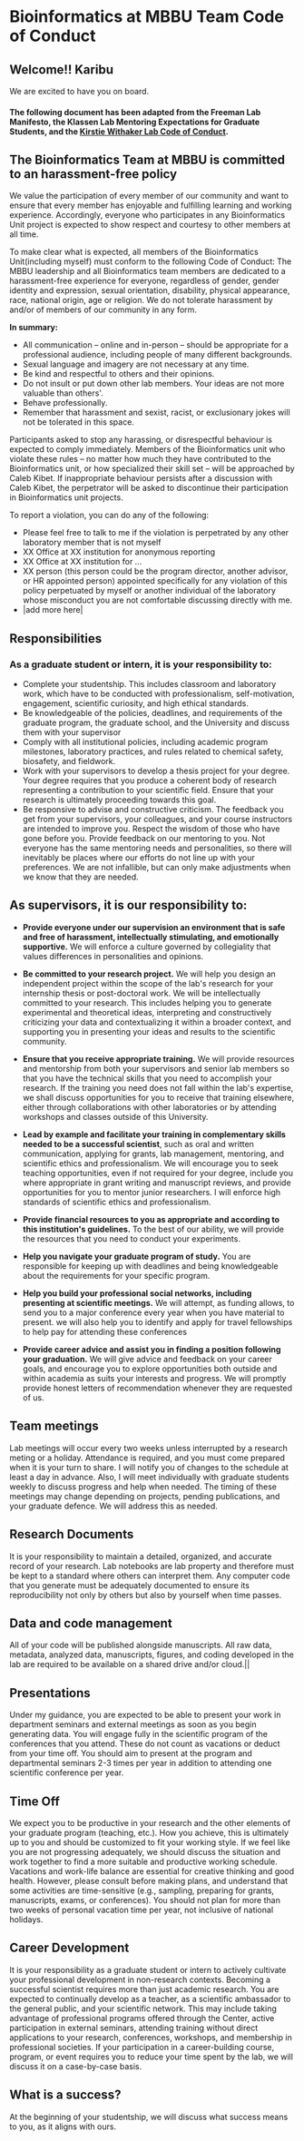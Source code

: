 # Bioinformatics at MBBU Team Code of Conduct

## Welcome!! Karibu
We are excited to have you on board. 

#### The following document has been adapted from the Freeman Lab Manifesto, the Klassen Lab Mentoring Expectations for Graduate Students, and the [Kirstie Withaker Lab Code of Conduct](https://github.com/WhitakerLab/WhitakerLabProjectManagement/blob/master/CODE_OF_CONDUCT.md). 

## The Bioinformatics Team at MBBU is committed to an harassment-free policy
We value the participation of every member of our community and want to ensure that every member has enjoyable and fulfilling learning and working experience. Accordingly, everyone who participates in any Bioinformatics Unit project is expected to show respect and courtesy to other members at all time.

To make clear what is expected, all members of the Bioinformatics Unit(including myself) must conform to the following Code of Conduct:
The MBBU leadership and all Bioinformatics team members are dedicated to a harassment-free experience for everyone, regardless of gender, gender identity and expression, sexual orientation, disability, physical appearance, race, national origin, age or religion. We do not tolerate harassment by and/or of members of our community in any form.

**In summary:**  
* All communication – online and in-person – should be appropriate for a professional audience, including people of many different backgrounds. 
* Sexual language and imagery are not necessary at any time.
* Be kind and respectful to others and their opinions. 
* Do not insult or put down other lab members. Your ideas are not more valuable than others'.
* Behave professionally.
* Remember that harassment and sexist, racist, or exclusionary jokes will not be tolerated in this space. 

Participants asked to stop any harassing, or disrespectful behaviour is expected to comply immediately.
Members of the Bioinformatics unit who violate these rules – no matter how much they have contributed to the Bioinformatics unit, or how specialized their skill set – will be approached by Caleb Kibet. If inappropriate behaviour persists after a discussion with Caleb Kibet, the perpetrator will be asked to discontinue their participation in Bioinformatics unit projects.

To report a violation, you can do any of the following:
* Please feel free to talk to me if the violation is perpetrated by any other laboratory member that is not myself
* XX Office at XX institution for anonymous reporting 
* XX Office at XX institution for ...
* XX person (this person could be the program director, another advisor, or HR appointed person) appointed specifically for any violation of this policy perpetuated by myself or another individual of the laboratory whose misconduct you are not comfortable discussing directly with me.
* |add more here|



## Responsibilities

### As a graduate student or intern, it is your responsibility to: 

* Complete your studentship. This includes classroom and laboratory work, which have to be conducted with professionalism, self-motivation, engagement, scientific curiosity, and high ethical standards.
* Be knowledgeable of the policies, deadlines, and requirements of the graduate program, the graduate school, and the University and discuss them with your supervisor
* Comply with all institutional policies, including academic program milestones, laboratory practices, and rules related to chemical safety, biosafety, and fieldwork.  
* Work with your supervisors to develop a thesis project for your degree. Your degree requires that you produce a coherent body of research representing a contribution to your scientific field. Ensure that your research is ultimately proceeding towards this goal.
* Be responsive to advise and constructive criticism. The feedback you get from your supervisors, your colleagues, and your course instructors are intended to improve you. Respect the wisdom of those who have gone before you. 
Provide feedback on our mentoring to you. Not everyone has the same mentoring needs and personalities, so there will inevitably be places where our efforts do not line up with your preferences. We are not infallible, but can only make adjustments when we know that they are needed. 

## As supervisors, it is our responsibility to:

* **Provide everyone under our supervision an environment that is safe and free of harassment, intellectually stimulating, and emotionally supportive.** We will enforce a culture governed by collegiality that values differences in personalities and opinions.
* **Be committed to your research project.** We will help you design an independent project within the scope of the lab's research for your internship thesis or post-doctoral work. We will be intellectually committed to your research. This includes helping you to generate experimental and theoretical ideas, interpreting and constructively criticizing your data and contextualizing it within a broader context, and supporting you in presenting your ideas and results to the scientific community. 
* **Ensure that you receive appropriate training.** We will provide resources and mentorship from both your supervisors and senior lab members so that you have the technical skills that you need to accomplish your research. If the training you need does not fall within the lab's expertise, we shall discuss opportunities for you to receive that training elsewhere, either through collaborations with other laboratories or by attending workshops and classes outside of this University.
* **Lead by example and facilitate your training in complementary skills needed to be a successful scientist**, such as oral and written communication, applying for grants, lab management, mentoring, and scientific ethics and professionalism. We will encourage you to seek teaching opportunities, even if not required for your degree, include you where appropriate in grant writing and manuscript reviews, and provide opportunities for you to mentor junior researchers. I will enforce high standards of scientific ethics and professionalism.  
* **Provide financial resources to you as appropriate and according to this institution's guidelines.** To the best of our ability, we will provide the resources that you need to conduct your experiments. 

* **Help you navigate your graduate program of study.** You are responsible for keeping up with deadlines and being knowledgeable about the requirements for your specific program. 

* **Help you build your professional social networks, including presenting at scientific meetings.** We will attempt, as funding allows, to send you to a major conference every year when you have material to present. we will also help you to identify and apply for travel fellowships to help pay for attending these conferences

* **Provide career advice and assist you in finding a position following your graduation.** We will give advice and feedback on your career goals, and encourage you to explore opportunities both outside and within academia as suits your interests and progress. We will promptly provide honest letters of recommendation whenever they are requested of us.


## Team meetings
Lab meetings will occur every two weeks unless interrupted by a research meting or a holiday. Attendance is required, and you must come prepared when it is your turn to share. I will notify you of changes to the schedule at least a day in advance. Also, I will meet individually with graduate students weekly to discuss progress and help when needed. The timing of these meetings may change depending on projects, pending publications, and your graduate defence. We will address this as needed.

## Research Documents
It is your responsibility to maintain a detailed, organized, and accurate record of your research. Lab notebooks are lab property and therefore must be kept to a standard where others can interpret them. Any computer code that you generate must be adequately documented to ensure its reproducibility not only by others but also by yourself when time passes. 

## Data and code management 
All of your code will be published alongside manuscripts. All raw data, metadata, analyzed data, manuscripts, figures, and coding developed in the lab are required to be available on a shared drive and/or cloud.||

## Presentations  
Under my guidance, you are expected to be able to present your work in department seminars and external meetings as soon as you begin generating data. You will engage fully in the scientific program of the conferences that you attend. These do not count as vacations or deduct from your time off. You should aim to present at the program and departmental seminars 2-3 times per year in addition to attending one scientific conference per year. 


## Time Off
We expect you to be productive in your research and the other elements of your graduate program (teaching, etc.). How you achieve, this is ultimately up to you and should be customized to fit your working style. If we feel like you are not progressing adequately, we should discuss the situation and work together to find a more suitable and productive working schedule. 
Vacations and work-life balance are essential for creative thinking and good health. However, please consult before making plans, and understand that some activities are time-sensitive (e.g., sampling, preparing for grants, manuscripts, exams, or conferences). You should not plan for more than two weeks of personal vacation time per year, not inclusive of national holidays.

## Career Development
It is your responsibility as a graduate student or intern to actively cultivate your professional development in non-research contexts. Becoming a successful scientist requires more than just academic research. You are expected to continually develop as a teacher, as a scientific ambassador to the general public, and your scientific network. This may include taking advantage of professional programs offered through the Center, active participation in external seminars, attending training without direct applications to your research, conferences, workshops, and membership in professional societies. 
If your participation in a career-building course, program, or event requires you to reduce your time spent by the lab, we will discuss it on a case-by-case basis. 

## What is a success?
At the beginning of your studentship, we will discuss what success means to you, as it aligns with ours.
